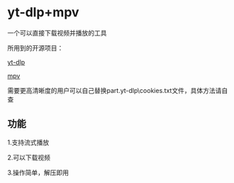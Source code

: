 # yt-dlp+mpv
一个可以直接下载视频并播放的工具

所用到的开源项目：

[yt-dlp](https://github.com/yt-dlp/yt-dlp)

[mpv](https://github.com/mpv-player/mpv)

需要更高清晰度的用户可以自己替换part.yt-dlp\cookies.txt文件，具体方法请自查

## 功能

1.支持流式播放

2.可以下载视频

3.操作简单，解压即用
